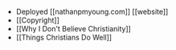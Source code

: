 - Deployed [[nathanpmyoung.com]] [[website]]
- [[Copyright]]
- [[Why I Don't Believe Christianity]]
- [[Things Christians Do Well]]